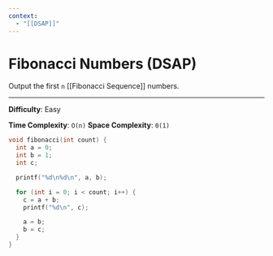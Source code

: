 ```yaml
---
context:
  - "[[DSAP]]"
---
```


# Fibonacci Numbers (DSAP)

Output the first `n` [[Fibonacci Sequence]] numbers.

---

**Difficulty**: Easy

**Time Complexity**: `O(n)`
**Space Complexity**: `0(1)`

```c
void fibonacci(int count) {
  int a = 0;
  int b = 1;
  int c;

  printf("%d\n%d\n", a, b);

  for (int i = 0; i < count; i++) {
    c = a + b;
    printf("%d\n", c);

    a = b;
    b = c;
  }
}
```

